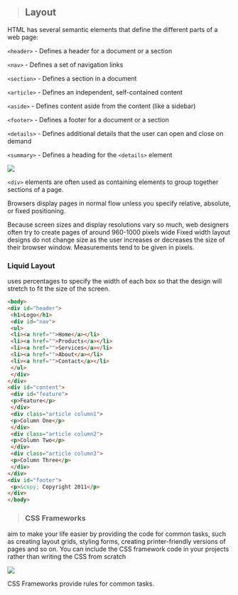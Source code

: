 > ## Layout

HTML has several semantic elements that define the different parts of a web page:

`<header>` - Defines a header for a document or a section

`<nav>` - Defines a set of navigation links

`<section>` - Defines a section in a document

`<article>` - Defines an independent, self-contained content

`<aside>` - Defines content aside from the content (like a sidebar)

`<footer>` - Defines a footer for a document or a section

`<details>` - Defines additional details that the user can open and close on demand

`<summary>` - Defines a heading for the `<details>` element


![](https://www.w3schools.com/html/img_sem_elements.gif)

`<div>` elements are often used as containing elements
to group together sections of a page.

Browsers display pages in normal flow unless you
specify relative, absolute, or fixed positioning.

Because screen sizes and display resolutions vary so much, web
designers often try to create pages of around 960-1000 pixels wide 
Fixed width layout
designs do not
change size as the
user increases
or decreases
the size of their
browser window.
Measurements tend
to be given in pixels.

### Liquid Layout
uses
percentages to specify the width
of each box so that the design
will stretch to fit the size of the
screen.
```html
<body>
<div id="header">
 <h1>Logo</h1>
 <div id="nav">
 <ul>
 <li><a href="">Home</a></li>
 <li><a href="">Products</a></li>
 <li><a href="">Services</a></li>
 <li><a href="">About</a></li>
 <li><a href="">Contact</a></li>
 </ul>
 </div>
</div>
<div id="content">
 <div id="feature">
 <p>Feature</p>
 </div>
 <div class="article column1">
 <p>Column One</p>
 </div>
 <div class="article column2">
 <p>Column Two</p>
 </div>
 <div class="article column3">
 <p>Column Three</p>
 </div>
</div>
<div id="footer">
 <p>&copy; Copyright 2011</p>
</div>
</body>
```





> ### CSS Frameworks
aim to make your life easier by providing the code for
common tasks, such as creating layout grids, styling forms, creating
printer-friendly versions of pages and so on. You can include the CSS
framework code in your projects rather than writing the CSS from scratch

![](https://res.cloudinary.com/practicaldev/image/fetch/s--DKWAhY6p--/c_imagga_scale,f_auto,fl_progressive,h_900,q_auto,w_1600/https://thepracticaldev.s3.amazonaws.com/i/swx9cxcdbueh2pht2msg.png)

CSS Frameworks provide rules for common tasks.




